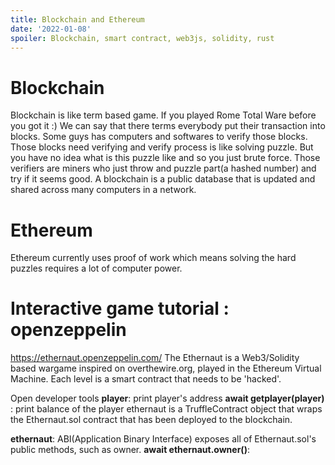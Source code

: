 ```yaml
---
title: Blockchain and Ethereum
date: '2022-01-08'
spoiler: Blockchain, smart contract, web3js, solidity, rust
---
```



# Blockchain
Blockchain is like term based game. If you played Rome Total Ware before you got it :)
We can say that there terms everybody put their transaction into blocks. Some guys has computers and softwares to verify those blocks. Those blocks need verifying and verify process is like solving puzzle. But you have no idea what is this puzzle like and so you just brute force. Those verifiers are miners who just throw and puzzle part(a hashed number) and try if it seems good.
A blockchain is a public database that is updated and shared across many computers in a network.
# Ethereum
Ethereum currently uses proof of work which means solving the hard puzzles requires a lot of computer power. 


# Interactive game tutorial : openzeppelin

https://ethernaut.openzeppelin.com/
The Ethernaut is a Web3/Solidity based wargame inspired on overthewire.org, played in the Ethereum Virtual Machine. Each level is a smart contract that needs to be 'hacked'.

Open developer tools
**player**:  print player's address
**await getplayer(player)** : print balance of the player
ethernaut is a TruffleContract object that wraps the Ethernaut.sol contract that has been deployed to the blockchain.

**ethernaut**:  ABI(Application Binary Interface) exposes all of Ethernaut.sol's public methods, such as owner. 
**await ethernaut.owner()**:  